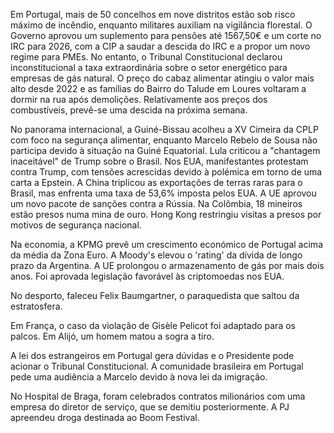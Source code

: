 Em Portugal, mais de 50 concelhos em nove distritos estão sob risco máximo de incêndio, enquanto militares auxiliam na vigilância florestal. O Governo aprovou um suplemento para pensões até 1567,50€ e um corte no IRC para 2026, com a CIP a saudar a descida do IRC e a propor um novo regime para PMEs. No entanto, o Tribunal Constitucional declarou inconstitucional a taxa extraordinária sobre o setor energético para empresas de gás natural. O preço do cabaz alimentar atingiu o valor mais alto desde 2022 e as famílias do Bairro do Talude em Loures voltaram a dormir na rua após demolições. Relativamente aos preços dos combustíveis, prevê-se uma descida na próxima semana.

No panorama internacional, a Guiné-Bissau acolheu a XV Cimeira da CPLP com foco na segurança alimentar, enquanto Marcelo Rebelo de Sousa não participa devido à situação na Guiné Equatorial. Lula criticou a "chantagem inaceitável" de Trump sobre o Brasil. Nos EUA, manifestantes protestam contra Trump, com tensões acrescidas devido à polémica em torno de uma carta a Epstein. A China triplicou as exportações de terras raras para o Brasil, mas enfrenta uma taxa de 53,6% imposta pelos EUA. A UE aprovou um novo pacote de sanções contra a Rússia. Na Colômbia, 18 mineiros estão presos numa mina de ouro. Hong Kong restringiu visitas a presos por motivos de segurança nacional.

Na economia, a KPMG prevê um crescimento económico de Portugal acima da média da Zona Euro. A Moody's elevou o 'rating' da dívida de longo prazo da Argentina. A UE prolongou o armazenamento de gás por mais dois anos. Foi aprovada legislação favorável às criptomoedas nos EUA.

No desporto, faleceu Felix Baumgartner, o paraquedista que saltou da estratosfera.

Em França, o caso da violação de Gisèle Pelicot foi adaptado para os palcos. Em Alijó, um homem matou a sogra a tiro.

A lei dos estrangeiros em Portugal gera dúvidas e o Presidente pode acionar o Tribunal Constitucional. A comunidade brasileira em Portugal pede uma audiência a Marcelo devido à nova lei da imigração.

No Hospital de Braga, foram celebrados contratos milionários com uma empresa do diretor de serviço, que se demitiu posteriormente. A PJ apreendeu droga destinada ao Boom Festival.